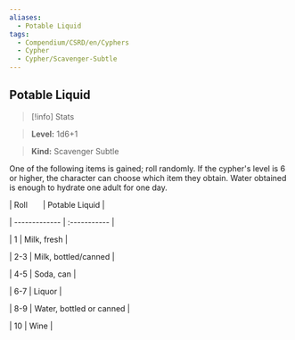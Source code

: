 ```yaml
---
aliases:
  - Potable Liquid
tags:
  - Compendium/CSRD/en/Cyphers
  - Cypher
  - Cypher/Scavenger-Subtle
---
```

  
    
## Potable Liquid    
>[!info] Stats    
> **Level:** 1d6+1    
> **Kind:** Scavenger Subtle  
    
One of the following items is gained; roll randomly. If the cypher's level is 6 or higher, the character can choose which item they obtain. Water obtained is enough to hydrate one adult for one day.    
  
|  Roll &nbsp; &nbsp; &nbsp; | Potable Liquid  |    
| ------------- | :----------- |    
| 1 | Milk, fresh |    
| 2-3 | Milk, bottled/canned |    
| 4-5 | Soda, can |    
| 6-7 | Liquor |    
| 8-9 | Water, bottled or canned |    
| 10 | Wine |